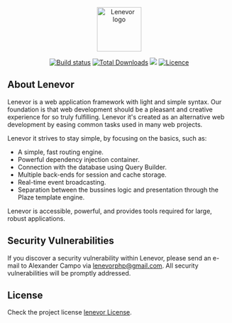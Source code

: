 <p align="center"><a href="https://lenevor.com" target="_blank"><img src="https://avatars2.githubusercontent.com/u/50193329?s=200&v=4" title="Lenevor logo" height="100" width="100"></a></p>

<p align="center">
    <a href="https://github.com/lenevor/lenevor/actions"><img src="https://github.com/lenevor/lenevor/workflows/tests/badge.svg" title="Build status"></a>
    <a href="https://packagist.org/packages/lenevor/lenevor"><img src="https://img.shields.io/packagist/dt/lenevor/lenevor?color=gr" title="Total Downloads"></a>
    <a href="https://packagist.org/packages/lenevor/lenevor"><img src="https://img.shields.io/github/v/tag/lenevor/lenevor?label=release title="Latest Stable Version"></a>
    <a href="https://packagist.org/packages/lenevor/lenevor"><img src="https://img.shields.io/packagist/l/lenevor/lenevor" title="Licence"></a>
</p>

## About Lenevor

Lenevor is a web application framework with light and simple syntax. Our foundation is that web development should be a pleasant and creative experience for so truly fulfilling. Lenevor it's created as an alternative web development by easing common tasks used in many web projects. 

Lenevor it strives to stay simple, by focusing on the basics, such as:

- A simple, fast routing engine.
- Powerful dependency injection container.
- Connection with the database using Query Builder.
- Multiple back-ends for session and cache storage.
- Real-time event broadcasting.
- Separation between the bussines logic and presentation through the Plaze template engine.

Lenevor is accessible, powerful, and provides tools required for large, robust applications.

## Security Vulnerabilities

If you discover a security vulnerability within Lenevor, please send an e-mail to Alexander Campo via [lenevorphp@gmail.com](mailto:lenevorphp@gmail.com). All security vulnerabilities will be promptly addressed.

## License

Check the project license [lenevor License](https://opensource.org/licenses/BSD-3-Clause).

